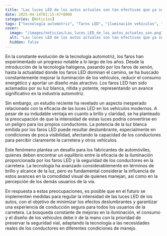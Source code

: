 ```yaml
---
title: "Las luces LED de los autos actuales son tan efectivas que ya se convirtieron en un peligro para los mismos conductores, según un estudio"
date: 2025-04-14T01:15:47+0000
categories: [Noticias]
tags: ["tecnología automotriz", "faros LED", "iluminación vehículos", "seguridad vial", "luces LED", "conductores", "fabricantes automóviles"]
cover:
  image: "/images/noticias/Las_luces_LED_de_los_autos_actuales_son.png"
  alt: "Las luces LED de los autos actuales son tan efectivas que ya se convirtieron en un peligro para los mismos conductores, según un estudio"
  hidden: false
---
```


En la constante evolución de la tecnología automotriz, los faros han experimentado un progreso notable a lo largo de los años. Desde la introducción de la tecnología halógena, pasando por los faros de xenón, hasta la actualidad donde los faros LED dominan el camino, se ha buscado constantemente mejorar la iluminación de los vehículos, reducir el consumo energético y aportar un diseño más atractivo. Los faros LED han sido aclamados por su luz blanca, nítida y potente, representando un avance significativo en la industria automotriz.

Sin embargo, un estudio reciente ha revelado un aspecto inesperado relacionado con la eficacia de las luces LED en los vehículos modernos. A pesar de su indudable ventaja en cuanto a brillo y claridad, se ha planteado la preocupación de que la intensidad de estas luces podría convertirse en un peligro para los propios conductores. La potencia de la luz blanca emitida por los faros LED puede resultar deslumbrante, especialmente en condiciones de poca visibilidad, afectando la capacidad de los conductores para percibir claramente la carretera y otros vehículos.

Este fenómeno plantea un desafío para los fabricantes de automóviles, quienes deben encontrar un equilibrio entre la eficacia de la iluminación proporcionada por los faros LED y la seguridad de los conductores en la carretera. La tecnología ha avanzado considerablemente en términos de brillo y alcance de la luz, pero es fundamental considerar la influencia de estos avances en la comodidad visual de quienes manejan, así como en la percepción de los demás usuarios de la vía.

En respuesta a estas preocupaciones, es posible que en el futuro se implementen medidas para regular la intensidad de las luces LED de los autos, con el objetivo de minimizar los efectos deslumbrantes y garantizar una experiencia de conducción segura para todos los usuarios de la carretera. La búsqueda constante de mejoras en la iluminación, el consumo y el diseño de los vehículos debe ir de la mano con la prioridad de preservar la seguridad vial, adaptando la tecnología a las necesidades reales de los conductores en diferentes condiciones de manejo.
